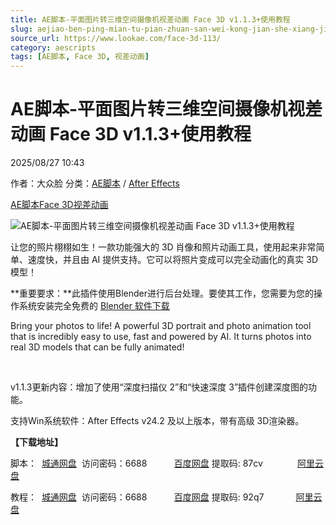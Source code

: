 ```yaml
---
title: AE脚本-平面图片转三维空间摄像机视差动画 Face 3D v1.1.3+使用教程
slug: aejiao-ben-ping-mian-tu-pian-zhuan-san-wei-kong-jian-she-xiang-ji-shi-chai-dong-hua-face-3d-v1-1-3-shi-yong-jiao-cheng
source_url: https://www.lookae.com/face-3d-113/
category: aescripts
tags: [AE脚本, Face 3D, 视差动画]
---
```

# AE脚本-平面图片转三维空间摄像机视差动画 Face 3D v1.1.3+使用教程

2025/08/27 10:43

作者：大众脸
分类：[AE脚本](https://www.lookae.com/after-effects/aescripts/) / [After Effects](https://www.lookae.com/after-effects/)

[AE脚本](https://www.lookae.com/tag/ae%e8%84%9a%e6%9c%ac/)[Face 3D](https://www.lookae.com/tag/face-3d/)[视差动画](https://www.lookae.com/tag/%e8%a7%86%e5%b7%ae%e5%8a%a8%e7%94%bb/)

![AE脚本-平面图片转三维空间摄像机视差动画 Face 3D v1.1.3+使用教程](https://www.lookae.com/wp-content/uploads/2024/08/Face-3D.jpg "AE脚本-平面图片转三维空间摄像机视差动画 Face 3D v1.1.3+使用教程-LookAE.com")

让您的照片栩栩如生！一款功能强大的 3D 肖像和照片动画工具，使用起来非常简单、速度快，并且由 AI 提供支持。它可以将照片变成可以完全动画化的真实 3D 模型！

**重要要求：**此插件使用Blender进行后台处理。要使其工作，您需要为您的操作系统安装完全免费的 [Blender 软件下载](https://www.lookae.com/blender-42/)

Bring your photos to life! A powerful 3D portrait and photo animation tool that is incredibly easy to use, fast and powered by AI. It turns photos into real 3D models that can be fully animated!

[﻿﻿﻿](http://cloud.video.taobao.com/play/u/null/p/1/e/6/t/1/478477485024.mp4)

v1.1.3更新内容：增加了使用“深度扫描仪 2”和“快速深度 3”插件创建深度图的功能。

支持Win系统软件：After Effects v24.2 及以上版本，带有高级 3D渲染器。

**【下载地址】**

脚本：  [城通网盘](https://url70.ctfile.com/f/2827370-8420361879-f45558?p=4431)  访问密码：6688           [百度网盘](https://pan.baidu.com/s/1anzn8vRJSwgCSymW6Kij9w?pwd=87cv) 提取码: 87cv              [阿里云盘](https://www.alipan.com/s/rgVhaada2xD)

教程：  [城通网盘](https://url70.ctfile.com/f/2827370-1345507579-a43474?p=4431)  访问密码：6688           [百度网盘](https://pan.baidu.com/s/1ZWVcZbsMW9QagrcbdHiprA?pwd=92q7) 提取码: 92q7             [阿里云盘](https://www.alipan.com/s/w5qKu14u3Qg)
